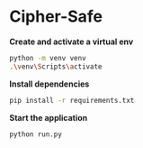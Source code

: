 # Cipher-Safe
**Create and activate a virtual env**
   ```bash
   python -m venv venv
   .\venv\Scripts\activate
   ```

**Install dependencies**
   ```bash
   pip install -r requirements.txt
   ```

**Start the application**
   ```bash
   python run.py
   ```